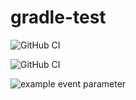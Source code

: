 # gradle-test

![GitHub CI](https://github.com/rosshoss4/gradle-test/actions/workflows/gradle.yml/badge.svg)

![GitHub CI](https://github.com/rosshoss4/gradle-test/actions/workflows/gradle.yml/badge.svg?event=push)

![example event parameter](https://github.com/github/docs/actions/workflows/main.yml/badge.svg?event=push)
